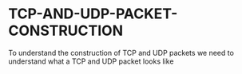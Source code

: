 # TCP-AND-UDP-PACKET-CONSTRUCTION
<P> To understand the construction of TCP and UDP packets we need to understand what a TCP and UDP packet looks like</P>




